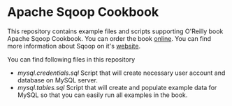 Apache Sqoop Cookbook
=====================

This repository contains example files and scripts supporting O'Reilly book Apache Sqoop Cookbook. You can order the book [online](http://shop.oreilly.com/product/0636920029519.do). You can find more information about Sqoop on it's [website](http://sqoop.apache.org/).

You can find following files in this repository

* *mysql.credentials.sql* Script that will create necessary user account and database on MySQL server.
* *mysql.tables.sql* Script that will create and populate example data for MySQL so that you can easily run all examples in the book.
